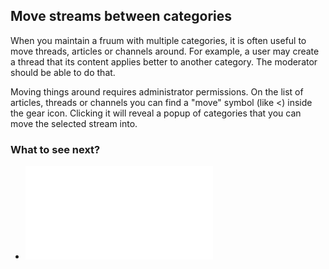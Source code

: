 
## Move streams between categories

When you maintain a fruum with multiple categories, it is often useful to move threads, articles or channels around. For example, a user may create a thread that its content applies better to another category. The moderator should be able to do that.

Moving things around requires administrator permissions. On the list of articles, threads or channels you can find a "move" symbol (like <) inside the gear icon. Clicking it will reveal a popup of categories that you can move the selected stream into.
### What to see next?

 - ![Copy a link, watch a thread, report and manage a post](copy-a-link-watch-a-thread-report-and-manage-a-post.md)


